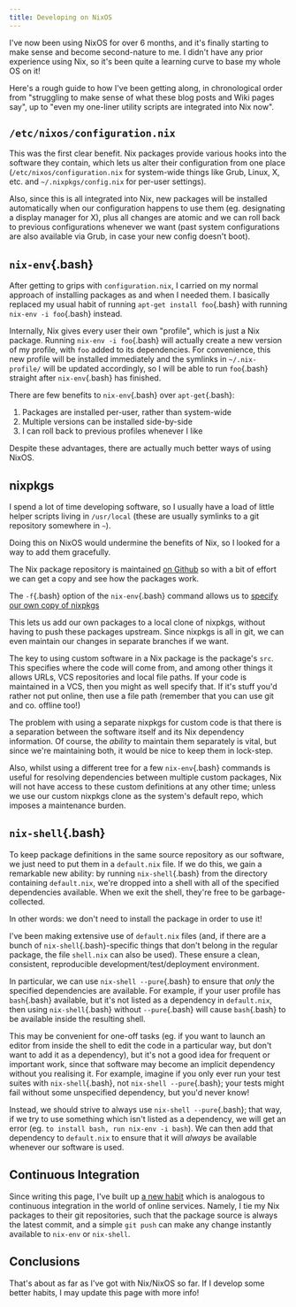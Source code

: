 ```yaml
---
title: Developing on NixOS
---
```


I've now been using NixOS for over 6 months, and it's finally starting to make
sense and become second-nature to me. I didn't have any prior experience using
Nix, so it's been quite a learning curve to base my whole OS on it!

Here's a rough guide to how I've been getting along, in chronological order from
"struggling to make sense of what these blog posts and Wiki pages say", up to
"even my one-liner utility scripts are integrated into Nix now".

## `/etc/nixos/configuration.nix` ##

This was the first clear benefit. Nix packages provide various hooks into the
software they contain, which lets us alter their configuration from one place
(`/etc/nixos/configuration.nix` for system-wide things like Grub, Linux, X, etc.
and `~/.nixpkgs/config.nix` for per-user settings).

Also, since this is all integrated into Nix, new packages will be installed
automatically when our configuration happens to use them (eg. designating a
display manager for X), plus all changes are atomic and we can roll back to
previous configurations whenever we want (past system configurations are also
available via Grub, in case your new config doesn't boot).

## `nix-env`{.bash} ##

After getting to grips with `configuration.nix`, I carried on my normal approach
of installing packages as and when I needed them. I basically replaced my usual
habit of running `apt-get install foo`{.bash} with running
`nix-env -i foo`{.bash} instead.

Internally, Nix gives every user their own "profile", which is just a Nix
package. Running `nix-env -i foo`{.bash} will actually create a new version of
my profile, with `foo` added to its dependencies. For convenience, this new
profile will be installed immediately and the symlinks in `~/.nix-profile/` will
be updated accordingly, so I will be able to run `foo`{.bash} straight after
`nix-env`{.bash} has finished.

There are few benefits to `nix-env`{.bash} over `apt-get`{.bash}:

 1) Packages are installed per-user, rather than system-wide
 1) Multiple versions can be installed side-by-side
 1) I can roll back to previous profiles whenever I like

Despite these advantages, there are actually much better ways of using NixOS.

## nixpkgs ##

I spend a lot of time developing software, so I usually have a load of little
helper scripts living in `/usr/local` (these are usually symlinks to a git
repository somewhere in `~`).

Doing this on NixOS would undermine the benefits of Nix, so I looked for a way
to add them gracefully.

The Nix package repository is maintained
[on Github](https://github.com/NixOS/nixpkgs) so with a bit of effort we can get
a copy and see how the packages work.

The `-f`{.bash} option of the `nix-env`{.bash} command allows us to [specify our
own copy of nixpkgs](https://nixos.org/wiki/Create_and_debug_nix_packages)

This lets us add our own packages to a local clone of nixpkgs, without having
to push these packages upstream. Since nixpkgs is all in git, we can even
maintain our changes in separate branches if we want.

The key to using custom software in a Nix package is the package's `src`. This
specifies where the code will come from, and among other things it allows URLs,
VCS repositories and local file paths. If your code is maintained in a VCS, then
you might as well specify that. If it's stuff you'd rather not put online, then
use a file path (remember that you can use git and co. offline too!)

The problem with using a separate nixpkgs for custom code is that there is a
separation between the software itself and its Nix dependency information. Of
course, the *ability* to maintain them separately is vital, but since we're
maintaining both, it would be nice to keep them in lock-step.

Also, whilst using a different tree for a few `nix-env`{.bash} commands is
useful for resolving dependencies between multiple custom packages, Nix will not
have access to these custom definitions at any other time; unless we use our
custom nixpkgs clone as the system's default repo, which imposes a maintenance
burden.

## `nix-shell`{.bash} ##

To keep package definitions in the same source repository as our software, we
just need to put them in a `default.nix` file. If we do this, we gain a
remarkable new ability: by running `nix-shell`{.bash} from the directory
containing `default.nix`, we're dropped into a shell with all of the specified
dependencies available. When we exit the shell, they're free to be
garbage-collected.

In other words: we don't need to install the package in order to use it!

I've been making extensive use of `default.nix` files (and, if there are a bunch
of `nix-shell`{.bash}-specific things that don't belong in the regular package,
the file `shell.nix` can also be used). These ensure a clean, consistent,
reproducible development/test/deployment environment.

In particular, we can use `nix-shell --pure`{.bash} to ensure that *only* the
specified dependencies are available. For example, if your user profile has
`bash`{.bash} available, but it's not listed as a dependency in `default.nix`,
then using `nix-shell`{.bash} without `--pure`{.bash} will cause `bash`{.bash}
to be available inside the resulting shell.

This may be convenient for one-off tasks (eg. if you want to launch an editor
from inside the shell to edit the code in a particular way, but don't want to
add it as a dependency), but it's not a good idea for frequent or important
work, since that software may become an implicit dependency without you
realising it. For example, imagine if you only ever run your test suites with
`nix-shell`{.bash}, not `nix-shell --pure`{.bash}; your tests might fail without
some unspecified dependency, but you'd never know!

Instead, we should strive to always use `nix-shell --pure`{.bash}; that way, if
we try to use something which isn't listed as a dependency, we will get an error
(eg. `to install bash, run nix-env -i bash`). We can then add that dependency to
`default.nix` to ensure that it will *always* be available whenever our software
is used.

## Continuous Integration ##

Since writing this page, I've built up [a new habit](continuous_integration.html)
which is analogous to continuous integration in the world of online services.
Namely, I tie my Nix packages to their git repositories, such that the package
source is always the latest commit, and a simple `git push` can make any change
instantly available to `nix-env` or `nix-shell`.

## Conclusions ##

That's about as far as I've got with Nix/NixOS so far. If I develop some better
habits, I may update this page with more info!

